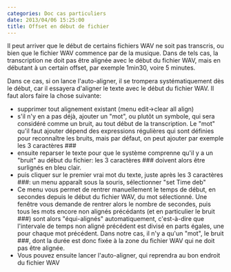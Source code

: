 ```yaml
---
categories: Doc cas particuliers
date: 2013/04/06 15:25:00
title: Offset en début de fichier
---
```

Il peut arriver que le début de certains fichiers WAV ne soit pas transcris, ou bien que le fichier WAV
commence par de la musique. Dans de tels cas, la transcription ne doit pas être alignée avec le début du
fichier WAV, mais en débutant à un certain offset, par exemple 1min30, voire 5 minutes.

Dans ce cas, si on lance l'auto-aligner, il se trompera systématiquement dès le début, car il essayera d'aligner
le texte avec le début du fichier WAV. Il faut alors faire la chose suivante:

* supprimer tout alignement existant (menu edit->clear all align)
* s'il n'y en a pas déjà, ajouter un "mot", ou plutôt un symbole, qui sera considéré comme un bruit, au
tout début de la transcription. Le "mot" qu'il faut ajouter dépend des expressions régulières qui sont
définies pour reconnaître les bruits, mais par défaut, on peut ajouter par exemple les 3 caractères ###
* ensuite reparser le texte pour que le système comprenne qu'il y a un "bruit" au début du fichier:
les 3 caractères ### doivent alors être surlignés en bleu clair.
* puis cliquer sur le premier vrai mot du texte, juste après les 3 caractères ###:
un menu apparaît sous la souris, sélectionner "set Time deb"
* Ce menu vous permet de rentrer manuellement le temps de début, en secondes depuis le début du fichier WAV,
du mot sélectionné. Une fenêtre vous demande de rentrer alors le nombre de secondes, puis tous les mots
encore non alignés précédants (et en particulier le bruit ###) sont alors "équi-alignés" automatiquement,
c'est-à-dire que l'intervale de temps non aligné précédent est divisé en parts égales, une pour chaque mot précédent.
Dans notre cas, il n'y a qu'un "mot", le bruit ###, dont la durée est donc fixée à la zone du fichier WAV qui ne doit
pas être alignée.
* Vous pouvez ensuite lancer l'auto-aligner, qui reprendra au bon endroit du fichier WAV

